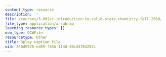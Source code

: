 ```yaml
---
content_type: resource
description: ''
file: /courses/3-091sc-introduction-to-solid-state-chemistry-fall-2010/246d9525ed89f46b114d86c44764253c_iRh3Kpgg0Uc.srt
file_type: application/x-subrip
learning_resource_types: []
ocw_type: OCWFile
resourcetype: Other
title: 3play caption file
uid: 246d9525-ed89-f46b-114d-86c44764253c
---
```

